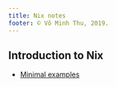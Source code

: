 ```yaml
---
title: Nix notes
footer: © Võ Minh Thu, 2019.
---
```



## Introduction to Nix

- [Minimal examples](example-0.md)
